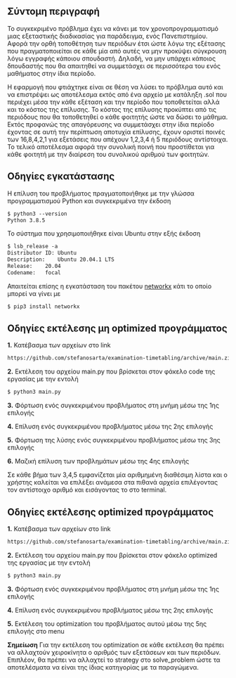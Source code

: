 ## Σύντομη περιγραφή

Το συγκεκριμένο πρόβλημα έχει να κάνει με τον χρονοπρογραμματισμό μιας εξεταστικής διαδικασίας για παράδειγμα, ενός Πανεπιστημίου. Αφορά την ορθή τοποθέτηση των περιόδων έτσι ώστε λόγω της εξέτασης που πραγματοποιείται σε κάθε μία από αυτές να μην προκύψει σύγκρουση λόγω εγγραφής κάποιου σπουδαστή. Δηλαδή, να μην υπάρχει κάποιος δπουδαστής που θα απαιτηθεί να συμμετάσχει σε περισσότερα του ενός μαθήματος στην ίδια περίοδο.

Η εφαρμογή που φτιάχτηκε είναι σε θέση να λύσει το πρόβλημα αυτό και να επιστρέψει ως αποτέλεσμα εκτός από ένα αρχείο με κατάληξη .sol που περιέχει μέσα την κάθε εξέταση και την περίοδο που τοποθετείται αλλά και το κόστος της επίλυσης. Το κόστος της επίλυσης προκύπτει από τις περιόδους που θα τοποθετηθεί ο κάθε φοιτητής ώστε να δώσει το μάθημα. Εκτός προφανώς της απαγόρευσης να συμμετάσχει στην ίδια περίοδο έχοντας σε αυτή την περίπτωση αποτυχία επίλυσης, έχουν οριστεί ποινές των 16,8,4,2,1 για εξετάσεις που απέχουν 1,2,3,4 ή 5 περιόδους αντίστοιχα. Το τελικό αποτέλεσμα αφορά την συνολική ποινή που προστίθεται για κάθε φοιτητή με την διαίρεση του συνολικού αριθμού των φοιτητών.


## Οδηγίες εγκατάστασης
Η επίλυση του προβλήματος πραγματοποιήθηκε με την γλώσσα προγραμματισμού Python και συγκεκριμένα την έκδοση
```markdown
$ python3 --version
Python 3.8.5
```
Το σύστημα που χρησιμοποιήθηκε είναι Ubuntu στην εξής έκδοση
```markdown
$ lsb_release -a
Distributor ID:	Ubuntu
Description:	Ubuntu 20.04.1 LTS
Release:	20.04
Codename:	focal
```
Απαιτείται επίσης η εγκατάσταση του πακέτου [networkx](https://networkx.org/) κάτι το οποίο μπορεί να γίνει με
```markdown
$ pip3 install networkx
```

## Οδηγίες εκτέλεσης μη optimized προγράμματος
**1.** Κατέβασμα των αρχείων στο link
```markdown
https://github.com/stefanosarta/examination-timetabling/archive/main.zip
```
**2.** Εκτέλεση του αρχείου main.py που βρίσκεται στον φάκελο code της εργασίας με την εντολή
```markdown
$ python3 main.py
```

**3.** Φόρτωση ενός συγκεκριμένου προβλήματος στη μνήμη μέσω της 1ης επιλογής

**4.** Επίλυση ενός συγκεκριμένου προβλήματος μέσω της 2ης επιλογής

**5.** Φόρτωση της λύσης ενός συγκεκριμένου προβλήματος μέσω της 3ης επιλογής

**6.** Μαζική επίλυση των προβλημάτων μέσω της 4ης επιλογής

Σε κάθε βήμα των 3,4,5 εμφανίζεται μία αριθμημένη διαθέσιμη λίστα και ο χρήστης καλείται να επιλέξει ανάμεσα στα πιθανά αρχεία επιλέγοντας τον αντίστοιχο αριθμό και εισάγοντας το στο terminal.

## Οδηγίες εκτέλεσης optimized προγράμματος
**1.** Κατέβασμα των αρχείων στο link
```markdown
https://github.com/stefanosarta/examination-timetabling/archive/main.zip
```
**2.** Εκτέλεση του αρχείου main.py που βρίσκεται στον φάκελο optimized της εργασίας με την εντολή
```markdown
$ python3 main.py
```

**3.** Φόρτωση ενός συγκεκριμένου προβλήματος στη μνήμη μέσω της 1ης επιλογής

**4.** Επίλυση ενός συγκεκριμένου προβλήματος μέσω της 2ης επιλογής

**5.** Εκτέλεση του optimization του προβλήματος αυτού μέσω της 5ης επιλογής στο menu

**Σημείωση** Για την εκτέλεση του optimization σε κάθε εκτέλεση θα πρέπει να αλλαχτούν χειροκίνητα ο αριθμός των εξετάσεων και των περιόδων. Επιπλέον, θα πρέπει να αλλαχτεί το strategy στο solve_problem ώστε τα αποτελέσματα να είναι της ίδιας κατηγορίας με τα παραγώμενα.

